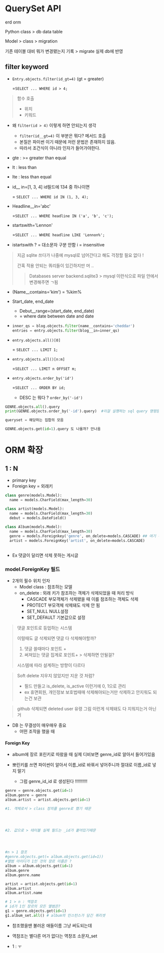 # QuerySet API

erd orm 

Python class > db data table

Model > class > migration

기존 테이블 대비 뭐가 변경됐는지 기록 > migrate 실제 db에 반영 



## filter keyword

+ `Entry.objects.filter(id_gt=4)` (gt = greater)

  =`SELECT ... WHERE id > 4;`

> 함수 호출 
>
> + 위치 
> + 키워드 

+ 왜 `filter(id > 4)`  이렇게 하면 안되는지 생각 
  + `filter(id__gt=4)`  이 부분은 뭐다? 메서드 호출 
  + 본질은 파이썬 이기 때문에 저런 문법은 존재하지 않음. 
  + 따라서 조건식이 아니라 인자가 들어가야한다. 

+ gte : >= greater than equal 

+ lt : less than 

+ lte : less than equal

+ id__ in=[1, 3, 4]  id필드에 134 중 하나이면 

  = `SELECT ... WHERE id IN (1, 3, 4);`

+ Headline__in='abc'

  =`SELECT ... WHERE headline IN ('a', 'b', 'c');`

+ startswith='Lennon'

  =`SELECT ... WHERE headline LIKE 'Lennon%';`

+ istartswith ? = 대소문자 구분 안함 i = insensitive

> 지금 sqlite 쓰다가 나중에 mysql로 넘어간다고 해도 걱정할 필요 없다 ! 
>
> 간혹 적용 안되는 쿼리들이 있긴하지만 머 .. 
>
> > Databases server backend.sqlite3 > mysql 이런식으로 파일 안에서 변경해주면 ㄱ됨 

+ (Name__contains='kim')  = %kim%

+ Start_date, end_date

  + Debut__range=(start_date, end_date) 
  + = where date between date and date

+ ```python
  inner_qs = blog.objects.filter(name__contains='cheddar')
  entries = entry.objects.filter(blog__in=inner_qs)
  ```

+ `entry.objects.all()[0] `

  = `SELECT ... LIMIT 1;` 

+ `entry.objects.all()[n:m]`

  =`SELECT ... LIMIT n OFFSET m;`

+ `entry.objects.order_by('id')`

  =`SELECT ... ORDER BY id;`

  + DESC 는 뭐다 ? `order_by('-id')`

  

```PYTHON
GENRE.objects.all().query 
print(GENRE.objects.order_by('-id').query)  #이걸 실행하는 sql query 명령문 대신 써줌 

queryset = 해당하는 집합의 모음 

GENRE.objects.get(id=1).query 도 나올까? 안나옴 
```





# ORM 확장 

## 1 : N 

+ primary key
+ Foreign key = 외래키 

```python
class genre(models.Model):
  name = models.CharField(max_length=30)

class artist(models.Model):
  name = models.CharField(max_length=30)
  debut = models.DateField()
  
class Album(models.Model):
  name = models.CharField(max_length=30)
  genre = models.Foreignkey('genre', on_delete=models.CASCADE) ## 여기 주목
  artist = models.ForeignKey('artist', on_delete=models.CASCADE)
  
```

+ Ex 댓글이 달리면 삭제 못하는 게시글 



### model.ForeignKey 필드 

+ 2개의 필수 위치 인자
  + Model class : 참조하는 모델 
  + on_delete : 외래 키가 참조하는 객체가 삭제되었을 때 처리 방식 
    + CASCADE 부모객체가 삭제됐을 때 이를 참조하는 객체도 삭제 
    + PROTECT 부모객체 삭제돼도 삭제 안 됨 
    + SET_NULL NULL설정 
    + SET_DEFAULT 기본값으로 설정 

> 댓글 포인트로 등업하는 시스템 
>
> 이럴때도 글 삭제되면 댓글 다 삭제해야할까? 
>
> 1. 댓글 쓸때마다 포인트 +
> 2. 써져있는 댓글 집계로 포인트+ > 삭제하면 안될걸?
>
> 시스템에 따라 설계하는 방향이 다르다 

>Soft delete 지우지 않았지만 지운 것 처럼? 
>
>+ 필드 만들고 is_delete, is_active 이런거에 0, 1으로 관리 
>+ ex 휴면회원, 개인정보 보호법때매 삭제해야되는거만 삭제하고 안지워도 되는건 보관 

> github 삭제되면 deleted user  유령 그림 이런게 삭제돼도 다 지워지는거 아닌거 



+ DB 는 무결성이 매우매우 중요 
  + 어떤 조작을 했을 때 



#### Foreign Key

+ album에 장르 포린키로 따왔을 때 실제 디비보면 genre_id로 알아서 들어가있음 

+ 뽀린키를 쓰면 파이썬이 알아서 이름_id로 바꿔서 넣어주니까 절대로 이름\_id로 넣지 말기 
  + 그럼 genre_id_id 로 생성된다 !!!!!!!!!! 



```python
genre = genre.objects.get(id=1)
album.genre = genre
album.artist = artist.objects.get(id=1)

#1. 객체로서 > class 정의를 genre로 했기 때문




#2. 값으로 > 테이블 실제 필드는 _id가 붙어있기때문

 



```

```python
#n > 1 참조
#genre.objects.get(= album.objects.get(id=1))
#앨범 아이디가 1인 것의 장르 이름은 ? 
album = album.objects.get(id=1)
album.genre
album.genre.name

artist = artist.objects.get(id=1)
album.artist
album.artist.name

# 1 > n : 역참조
# id가 1인 장르의 모든 앨범은? 
g1 = genre.objects.get(id=1)
g1.album_set.all() # album의 인스턴스가 담긴 쿼리셋 
```



+ 참조했을땐 불러온 애들이름 그냥 써도되는데 
+ 역참조는 별다른 머가 없다는 역창조 소문자_set

+ 1 : ㅜ 